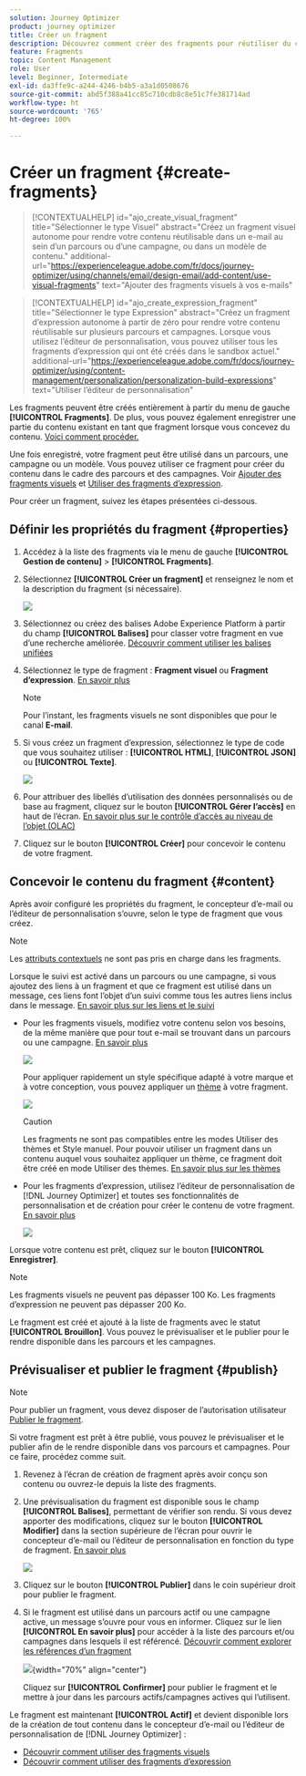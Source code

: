 ```yaml
---
solution: Journey Optimizer
product: journey optimizer
title: Créer un fragment
description: Découvrez comment créer des fragments pour réutiliser du contenu dans des campagnes et des parcours Journey Optimizer.
feature: Fragments
topic: Content Management
role: User
level: Beginner, Intermediate
exl-id: da3ffe9c-a244-4246-b4b5-a3a1d0508676
source-git-commit: abd5f388a41cc85c710cdb8c8e51c7fe381714ad
workflow-type: ht
source-wordcount: '765'
ht-degree: 100%

---
```


# Créer un fragment {#create-fragments}

>[!CONTEXTUALHELP]
>id="ajo_create_visual_fragment"
>title="Sélectionner le type Visuel"
>abstract="Créez un fragment visuel autonome pour rendre votre contenu réutilisable dans un e-mail au sein d’un parcours ou d’une campagne, ou dans un modèle de contenu."
>additional-url="https://experienceleague.adobe.com/fr/docs/journey-optimizer/using/channels/email/design-email/add-content/use-visual-fragments" text="Ajouter des fragments visuels à vos e-mails"

>[!CONTEXTUALHELP]
>id="ajo_create_expression_fragment"
>title="Sélectionner le type Expression"
>abstract="Créez un fragment d’expression autonome à partir de zéro pour rendre votre contenu réutilisable sur plusieurs parcours et campagnes. Lorsque vous utilisez l’éditeur de personnalisation, vous pouvez utiliser tous les fragments d’expression qui ont été créés dans le sandbox actuel."
>additional-url="https://experienceleague.adobe.com/fr/docs/journey-optimizer/using/content-management/personalization/personalization-build-expressions" text="Utiliser l’éditeur de personnalisation"

Les fragments peuvent être créés entièrement à partir du menu de gauche **[!UICONTROL Fragments]**. De plus, vous pouvez également enregistrer une partie du contenu existant en tant que fragment lorsque vous concevez du contenu. [Voici comment procéder.](#save-as-fragment)

Une fois enregistré, votre fragment peut être utilisé dans un parcours, une campagne ou un modèle. Vous pouvez utiliser ce fragment pour créer du contenu dans le cadre des parcours et des campagnes. Voir [Ajouter des fragments visuels](../email/use-visual-fragments.md) et [Utiliser des fragments d’expression](../personalization/use-expression-fragments.md).

Pour créer un fragment, suivez les étapes présentées ci-dessous.

## Définir les propriétés du fragment {#properties}

1. Accédez à la liste des fragments via le menu de gauche **[!UICONTROL Gestion de contenu]** > **[!UICONTROL Fragments]**.

1. Sélectionnez **[!UICONTROL Créer un fragment]** et renseignez le nom et la description du fragment (si nécessaire).

   ![](assets/fragment-details.png)

1. Sélectionnez ou créez des balises Adobe Experience Platform à partir du champ **[!UICONTROL Balises]** pour classer votre fragment en vue d’une recherche améliorée. [Découvrir comment utiliser les balises unifiées](../start/search-filter-categorize.md#tags)

1. Sélectionnez le type de fragment : **Fragment visuel** ou **Fragment d’expression**. [En savoir plus](../content-management/fragments.md#visual-expression)

   >[!NOTE]
   >
   >Pour l’instant, les fragments visuels ne sont disponibles que pour le canal **E-mail**.

1. Si vous créez un fragment d’expression, sélectionnez le type de code que vous souhaitez utiliser : **[!UICONTROL HTML]**, **[!UICONTROL JSON]** ou **[!UICONTROL Texte]**.

   ![](assets/fragment-expression-type.png)

1. Pour attribuer des libellés d’utilisation des données personnalisés ou de base au fragment, cliquez sur le bouton **[!UICONTROL Gérer l’accès]** en haut de l’écran. [En savoir plus sur le contrôle d’accès au niveau de l’objet (OLAC)](../administration/object-based-access.md)

1. Cliquez sur le bouton **[!UICONTROL Créer]** pour concevoir le contenu de votre fragment.

## Concevoir le contenu du fragment {#content}

Après avoir configuré les propriétés du fragment, le concepteur d’e-mail ou l’éditeur de personnalisation s’ouvre, selon le type de fragment que vous créez.

>[!NOTE]
>
>Les [attributs contextuels](../personalization/personalization-build-expressions.md) ne sont pas pris en charge dans les fragments.
>
>Lorsque le suivi est activé dans un parcours ou une campagne, si vous ajoutez des liens à un fragment et que ce fragment est utilisé dans un message, ces liens font l’objet d’un suivi comme tous les autres liens inclus dans le message. [En savoir plus sur les liens et le suivi](../email/message-tracking.md)

* Pour les fragments visuels, modifiez votre contenu selon vos besoins, de la même manière que pour tout e-mail se trouvant dans un parcours ou une campagne. [En savoir plus](../email/get-started-email-design.md)

  ![](assets/fragment-designer.png)

  Pour appliquer rapidement un style spécifique adapté à votre marque et à votre conception, vous pouvez appliquer un [thème](../email/apply-email-themes.md) à votre fragment.

  ![](assets/fragment-themes.png)

  >[!CAUTION]
  >
  >Les fragments ne sont pas compatibles entre les modes Utiliser des thèmes et Style manuel. Pour pouvoir utiliser un fragment dans un contenu auquel vous souhaitez appliquer un thème, ce fragment doit être créé en mode Utiliser des thèmes. [En savoir plus sur les thèmes](../email/apply-email-themes.md)

* Pour les fragments d’expression, utilisez l’éditeur de personnalisation de [!DNL Journey Optimizer] et toutes ses fonctionnalités de personnalisation et de création pour créer le contenu de votre fragment. [En savoir plus](../personalization/personalization-build-expressions.md)

  ![](assets/fragment-expression-editor.png)

Lorsque votre contenu est prêt, cliquez sur le bouton **[!UICONTROL Enregistrer]**.

>[!NOTE]
>
>Les fragments visuels ne peuvent pas dépasser 100 Ko. Les fragments d’expression ne peuvent pas dépasser 200 Ko.

Le fragment est créé et ajouté à la liste de fragments avec le statut **[!UICONTROL Brouillon]**. Vous pouvez le prévisualiser et le publier pour le rendre disponible dans les parcours et les campagnes.

## Prévisualiser et publier le fragment {#publish}

>[!NOTE]
>
>Pour publier un fragment, vous devez disposer de l’autorisation utilisateur [Publier le fragment](../administration/ootb-product-profiles.md#content-library-manager).

Si votre fragment est prêt à être publié, vous pouvez le prévisualiser et le publier afin de le rendre disponible dans vos parcours et campagnes. Pour ce faire, procédez comme suit.

1. Revenez à l’écran de création de fragment après avoir conçu son contenu ou ouvrez-le depuis la liste des fragments.

1. Une prévisualisation du fragment est disponible sous le champ **[!UICONTROL Balises]**, permettant de vérifier son rendu. Si vous devez apporter des modifications, cliquez sur le bouton **[!UICONTROL Modifier]** dans la section supérieure de l’écran pour ouvrir le concepteur d’e-mail ou l’éditeur de personnalisation en fonction du type de fragment. [En savoir plus](manage-fragments.md#edit-fragments)

   ![](assets/fragment-preview.png)

1. Cliquez sur le bouton **[!UICONTROL Publier]** dans le coin supérieur droit pour publier le fragment.

1. Si le fragment est utilisé dans un parcours actif ou une campagne active, un message s’ouvre pour vous en informer. Cliquez sur le lien **[!UICONTROL En savoir plus]** pour accéder à la liste des parcours et/ou campagnes dans lesquels il est référencé. [Découvrir comment explorer les références d’un fragment](../content-management/manage-fragments.md#explore-references)

   ![](assets/fragment-publish.png){width="70%" align="center"}

   Cliquez sur **[!UICONTROL Confirmer]** pour publier le fragment et le mettre à jour dans les parcours actifs/campagnes actives qui l’utilisent.

Le fragment est maintenant **[!UICONTROL Actif]** et devient disponible lors de la création de tout contenu dans le concepteur d’e-mail ou l’éditeur de personnalisation de [!DNL Journey Optimizer] :

* [Découvrir comment utiliser des fragments visuels](../email/use-visual-fragments.md)
* [Découvrir comment utiliser des fragments d’expression](../personalization/use-expression-fragments.md)
